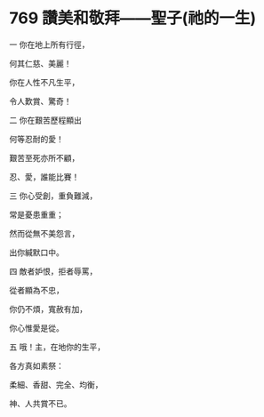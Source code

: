 # 769 讚美和敬拜――聖子(祂的一生)

一 你在地上所有行徑，

何其仁慈、美麗！

你在人性不凡生平，

令人歎賞、驚奇！

二 你在艱苦歷程顯出

何等忍耐的愛！

艱苦至死亦所不顧，

忍、愛，誰能比賽！

三 你心受創，重負難減，

常是憂患重重；

然而從無不美怨言，

出你緘默口中。

四 敵者妒恨，拒者辱罵，

從者顯為不忠，

你仍不煩，寬赦有加，

你心惟愛是從。

五 哦！主，在地你的生平，

各方真如素祭：

柔細、香甜、完全、均衡，

神、人共賞不已。


